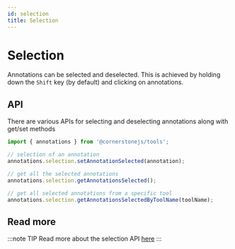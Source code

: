 ```yaml
---
id: selection
title: Selection
---
```


# Selection

Annotations can be selected and deselected. This is achieved by holding down the `Shift` key (by default) and clicking on annotations.

## API

There are various APIs for selecting and deselecting annotations along with get/set methods

```js
import { annotations } from '@cornerstonejs/tools';

// selection of an annotation
annotations.selection.setAnnotationSelected(annotation);

// get all the selected annotations
annotations.selection.getAnnotationsSelected();

// get all selected annotations from a specific tool
annotations.selection.getAnnotationsSelectedByToolName(toolName);
```

## Read more

:::note TIP
Read more about the selection API [here](/api/tools/namespace/annotation#selection)
:::
